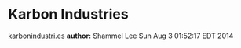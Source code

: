# Karbon Industries
[karbonindustri.es](http://karbonindustri.es "Karbon Industries website")
**author:** Shammel Lee
Sun Aug  3 01:52:17 EDT 2014
